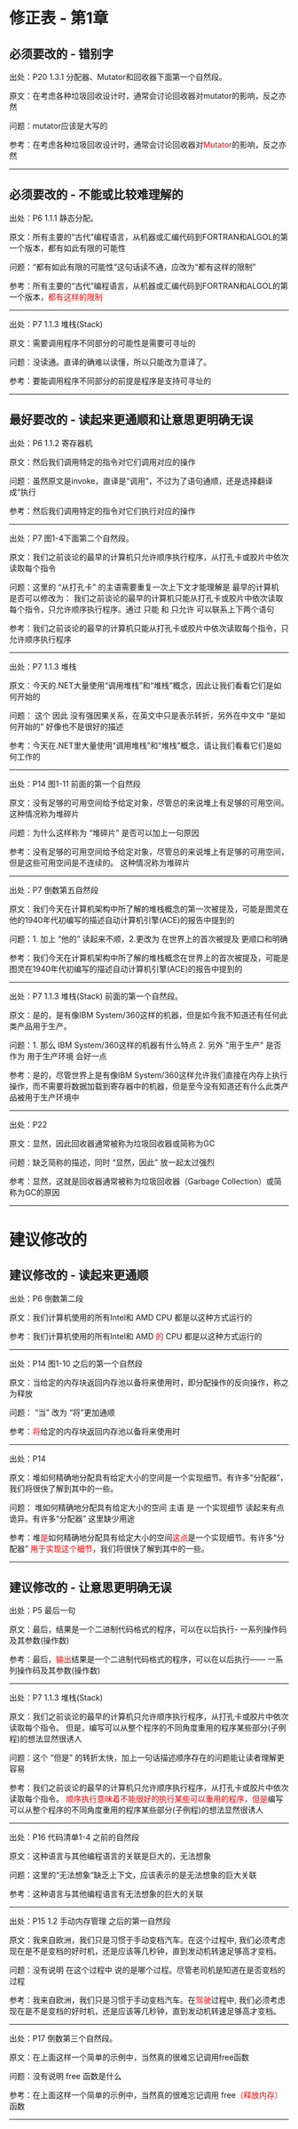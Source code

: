# 修正表 - 第1章

## 必须要改的 - 错别字

出处：P20 1.3.1  分配器、Mutator和回收器下面第一个自然段。

原文：在考虑各种垃圾回收设计时，通常会讨论回收器对mutator的影响，反之亦然

问题：mutator应该是大写的

参考：在考虑各种垃圾回收设计时，通常会讨论回收器对<font color=red>Mutator</font>的影响，反之亦然

------

## 必须要改的 - 不能或比较难理解的

出处：P6 1.1.1  静态分配。

原文：所有主要的“古代”编程语言，从机器或汇编代码到FORTRAN和ALGOL的第一个版本，都有如此有限的可能性

问题：“都有如此有限的可能性”这句话读不通，应改为“都有这样的限制”

参考：所有主要的“古代”编程语言，从机器或汇编代码到FORTRAN和ALGOL的第一个版本，<font color=red>都有这样的限制</font>

------

出处：P7 1.1.3  堆栈(Stack)

原文：需要调用程序不同部分的可能性是需要可寻址的

问题：没读通。直译的确难以读懂，所以只能改为意译了。

参考：要能调用程序不同部分的前提是程序是支持可寻址的

------

## 最好要改的 - 读起来更通顺和让意思更明确无误

出处：P6 1.1.2  寄存器机

原文：然后我们调用特定的指令对它们调用对应的操作

问题：虽然原文是invoke，直译是“调用”，不过为了语句通顺，还是选择翻译成“执行

参考：然后我们调用特定的指令对它们执行对应的操作

------

出处：P7 图1-4下面第二个自然段。

原文：我们之前谈论的最早的计算机只允许顺序执行程序，从打孔卡或胶片中依次读取每个指令

问题：这里的 “从打孔卡” 的主语需要重复一次上下文才能理解是 最早的计算机 是否可以修改为：
我们之前谈论的最早的计算机只能从打孔卡或胶片中依次读取每个指令，只允许顺序执行程序。通过 只能 和 只允许 可以联系上下两个语句

参考：我们之前谈论的最早的计算机只能从打孔卡或胶片中依次读取每个指令，只允许顺序执行程序

------

出处：P7 1.1.3 堆栈

原文：今天的.NET大量使用“调用堆栈”和“堆栈”概念，因此让我们看看它们是如何开始的

问题： 这个 因此 没有强因果关系，在英文中只是表示转折，另外在中文中 “是如何开始的” 好像也不是很好的描述

参考：今天在.NET里大量使用“调用堆栈”和“堆栈”概念，请让我们看看它们是如何工作的

------

出处：P14 图1-11 前面的第一个自然段

原文：没有足够的可用空间给予给定对象，尽管总的来说堆上有足够的可用空间。 这种情况称为堆碎片

问题：为什么这样称为 “堆碎片” 是否可以加上一句原因

参考：没有足够的可用空间给予给定对象，尽管总的来说堆上有足够的可用空间，但是这些可用空间是不连续的。 这种情况称为堆碎片

------

出处：P7 倒数第五自然段

原文：我们今天在计算机架构中所了解的堆栈概念的第一次被提及，可能是图灵在他的1940年代初编写的描述自动计算机引擎(ACE)的报告中提到的

问题：1. 加上 “他的” 读起来不顺，2.更改为 在世界上的首次被提及 更顺口和明确

参考：我们今天在计算机架构中所了解的堆栈概念在世界上的首次被提及，可能是图灵在1940年代初编写的描述自动计算机引擎(ACE)的报告中提到的

------

出处：P7 1.1.3  堆栈(Stack) 前面的第一个自然段。

原文：是的，是有像IBM System/360这样的机器，但是如今我不知道还有任何此类产品用于生产。

问题：1. 那么 IBM System/360这样的机器有什么特点 2. 另外 "用于生产" 是否作为 用于生产环境 会好一点

参考：是的，尽管世界上是有像IBM System/360这样允许我们直接在内存上执行操作，而不需要将数据加载到寄存器中的机器，但是至今没有知道还有什么此类产品被用于生产环境中

------

出处：P22

原文：显然，因此回收器通常被称为垃圾回收器或简称为GC

问题：缺乏简称的描述，同时 “显然，因此” 放一起太过强烈

参考：显然，这就是回收器通常被称为垃圾回收器（Garbage Collection）或简称为GC的原因

------

# 建议修改的

## 建议修改的 - 读起来更通顺

出处：P6 倒数第二段

原文：我们计算机使用的所有Intel和 AMD CPU 都是以这种方式运行的

参考：我们计算机使用的所有Intel和 AMD <font color=red>的</font> CPU 都是以这种方式运行的

------

出处：P14 图1-10 之后的第一个自然段

原文：当给定的内存块返回内存池以备将来使用时，即分配操作的反向操作，称之为释放

问题： “当” 改为 “将”更加通顺

参考：<font color=red>将</font>给定的内存块返回内存池以备将来使用时

------

出处：P14 

原文：堆如何精确地分配具有给定大小的空间是一个实现细节。有许多“分配器”，我们将很快了解到其中的一些。

问题： 堆如何精确地分配具有给定大小的空间 主语 是 一个实现细节 读起来有点诡异。有许多“分配器” 这里缺少用途

参考：堆<font color=red>是</font>如何精确地分配具有给定大小的空间<font color=red>这点</font>是一个实现细节。有许多“分配器” <font color=red>用于实现这个细节</font>，我们将很快了解到其中的一些。

------

## 建议修改的 - 让意思更明确无误

出处：P5 最后一句

原文：最后，结果是一个二进制代码格式的程序，可以在以后执行- 一系列操作码及其参数(操作数)

参考：最后，<font color=red>输出</font>结果是一个二进制代码格式的程序，可以在以后执行—— 一系列操作码及其参数(操作数)

------

出处：P7 1.1.3  堆栈(Stack)

原文：我们之前谈论的最早的计算机只允许顺序执行程序，从打孔卡或胶片中依次读取每个指令。 但是，编写可以从整个程序的不同角度重用的程序某些部分(子例程)的想法显然很诱人

问题：这个 “但是” 的转折太快，加上一句话描述顺序存在的问题能让读者理解更容易

参考：我们之前谈论的最早的计算机只允许顺序执行程序，从打孔卡或胶片中依次读取每个指令。 <font color=red>顺序执行意味着不能很好的执行某些可以重用的程序，但是</font>编写可以从整个程序的不同角度重用的程序某些部分(子例程)的想法显然很诱人

------

出处：P16 代码清单1-4  之前的自然段

原文：这种语言与其他编程语言的关联是巨大的，无法想象

问题：这里的“无法想象”缺乏上下文，应该表示的是无法想象的巨大关联

参考：这种语言与其他编程语言有无法想象的巨大的关联

------

出处：P15 1.2  手动内存管理 之后的第一自然段

原文：我来自欧洲，我们只是习惯于手动变档汽车。在这个过程中, 我们必须考虑现在是不是变档的好时机，还是应该等几秒钟，直到发动机转速足够高才变档。

问题：没有说明 在这个过程中 说的是哪个过程。尽管老司机是知道在是否变档的过程

参考：我来自欧洲，我们只是习惯于手动变档汽车。在<font color=red>驾驶</font>过程中, 我们必须考虑现在是不是变档的好时机，还是应该等几秒钟，直到发动机转速足够高才变档。

------

出处：P17 倒数第三个自然段。

原文：在上面这样一个简单的示例中，当然真的很难忘记调用free函数

问题：没有说明 free 函数是什么

参考：在上面这样一个简单的示例中，当然真的很难忘记调用 free<font color=red>（释放内存）</font>函数

------